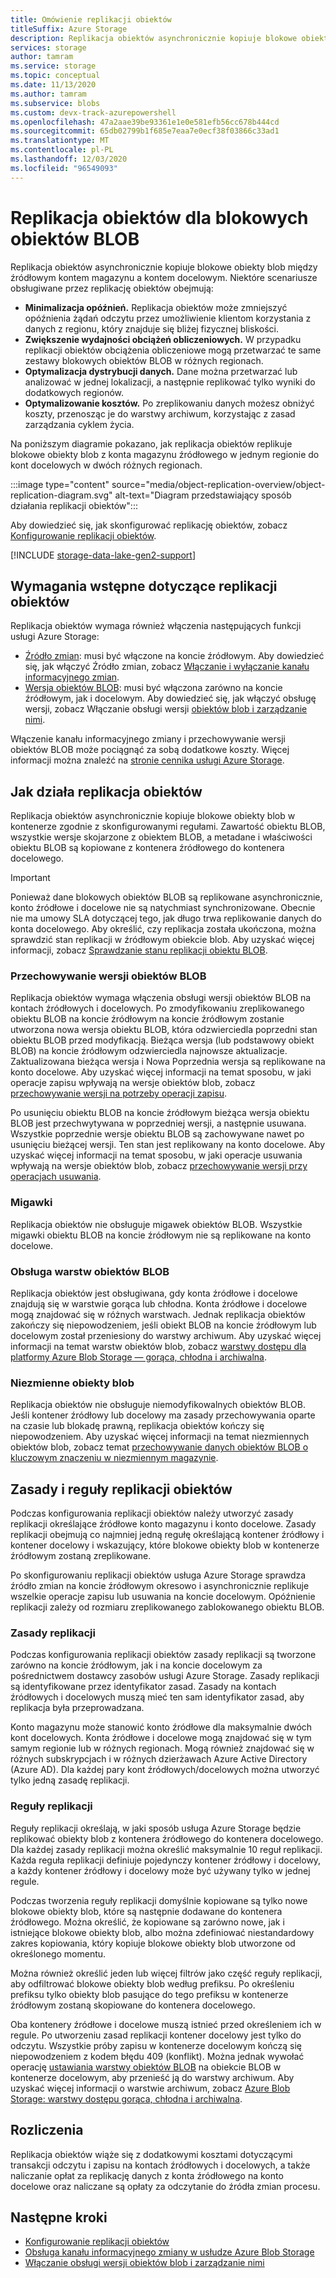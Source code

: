 ```yaml
---
title: Omówienie replikacji obiektów
titleSuffix: Azure Storage
description: Replikacja obiektów asynchronicznie kopiuje blokowe obiekty blob między źródłowym kontem magazynu a kontem docelowym. Użyj replikacji obiektów, aby zminimalizować opóźnienia w żądaniach odczytu, zwiększyć wydajność obciążeń obliczeniowych, zoptymalizować dystrybucję danych i zminimalizować koszty.
services: storage
author: tamram
ms.service: storage
ms.topic: conceptual
ms.date: 11/13/2020
ms.author: tamram
ms.subservice: blobs
ms.custom: devx-track-azurepowershell
ms.openlocfilehash: 47a2aae39be93361e1e0e581efb56cc678b444cd
ms.sourcegitcommit: 65db02799b1f685e7eaa7e0ecf38f03866c33ad1
ms.translationtype: MT
ms.contentlocale: pl-PL
ms.lasthandoff: 12/03/2020
ms.locfileid: "96549093"
---
```

# <a name="object-replication-for-block-blobs"></a>Replikacja obiektów dla blokowych obiektów BLOB

Replikacja obiektów asynchronicznie kopiuje blokowe obiekty blob między źródłowym kontem magazynu a kontem docelowym. Niektóre scenariusze obsługiwane przez replikację obiektów obejmują:

- **Minimalizacja opóźnień.** Replikacja obiektów może zmniejszyć opóźnienia żądań odczytu przez umożliwienie klientom korzystania z danych z regionu, który znajduje się bliżej fizycznej bliskości.
- **Zwiększenie wydajności obciążeń obliczeniowych.** W przypadku replikacji obiektów obciążenia obliczeniowe mogą przetwarzać te same zestawy blokowych obiektów BLOB w różnych regionach.
- **Optymalizacja dystrybucji danych.** Dane można przetwarzać lub analizować w jednej lokalizacji, a następnie replikować tylko wyniki do dodatkowych regionów.
- **Optymalizowanie kosztów.** Po zreplikowaniu danych możesz obniżyć koszty, przenosząc je do warstwy archiwum, korzystając z zasad zarządzania cyklem życia.

Na poniższym diagramie pokazano, jak replikacja obiektów replikuje blokowe obiekty blob z konta magazynu źródłowego w jednym regionie do kont docelowych w dwóch różnych regionach.

:::image type="content" source="media/object-replication-overview/object-replication-diagram.svg" alt-text="Diagram przedstawiający sposób działania replikacji obiektów":::

Aby dowiedzieć się, jak skonfigurować replikację obiektów, zobacz [Konfigurowanie replikacji obiektów](object-replication-configure.md).

[!INCLUDE [storage-data-lake-gen2-support](../../../includes/storage-data-lake-gen2-support.md)]

## <a name="prerequisites-for-object-replication"></a>Wymagania wstępne dotyczące replikacji obiektów

Replikacja obiektów wymaga również włączenia następujących funkcji usługi Azure Storage:

- [Źródło zmian](storage-blob-change-feed.md): musi być włączone na koncie źródłowym. Aby dowiedzieć się, jak włączyć Źródło zmian, zobacz [Włączanie i wyłączanie kanału informacyjnego zmian](storage-blob-change-feed.md#enable-and-disable-the-change-feed).
- [Wersja obiektów BLOB](versioning-overview.md): musi być włączona zarówno na koncie źródłowym, jak i docelowym. Aby dowiedzieć się, jak włączyć obsługę wersji, zobacz Włączanie obsługi wersji [obiektów blob i zarządzanie nimi](versioning-enable.md).

Włączenie kanału informacyjnego zmiany i przechowywanie wersji obiektów BLOB może pociągnąć za sobą dodatkowe koszty. Więcej informacji można znaleźć na [stronie cennika usługi Azure Storage](https://azure.microsoft.com/pricing/details/storage/).

## <a name="how-object-replication-works"></a>Jak działa replikacja obiektów

Replikacja obiektów asynchronicznie kopiuje blokowe obiekty blob w kontenerze zgodnie z skonfigurowanymi regułami. Zawartość obiektu BLOB, wszystkie wersje skojarzone z obiektem BLOB, a metadane i właściwości obiektu BLOB są kopiowane z kontenera źródłowego do kontenera docelowego.

> [!IMPORTANT]
> Ponieważ dane blokowych obiektów BLOB są replikowane asynchronicznie, konto źródłowe i docelowe nie są natychmiast synchronizowane. Obecnie nie ma umowy SLA dotyczącej tego, jak długo trwa replikowanie danych do konta docelowego. Aby określić, czy replikacja została ukończona, można sprawdzić stan replikacji w źródłowym obiekcie blob. Aby uzyskać więcej informacji, zobacz [Sprawdzanie stanu replikacji obiektu BLOB](object-replication-configure.md#check-the-replication-status-of-a-blob).

### <a name="blob-versioning"></a>Przechowywanie wersji obiektów BLOB

Replikacja obiektów wymaga włączenia obsługi wersji obiektów BLOB na kontach źródłowych i docelowych. Po zmodyfikowaniu zreplikowanego obiektu BLOB na koncie źródłowym na koncie źródłowym zostanie utworzona nowa wersja obiektu BLOB, która odzwierciedla poprzedni stan obiektu BLOB przed modyfikacją. Bieżąca wersja (lub podstawowy obiekt BLOB) na koncie źródłowym odzwierciedla najnowsze aktualizacje. Zaktualizowana bieżąca wersja i Nowa Poprzednia wersja są replikowane na konto docelowe. Aby uzyskać więcej informacji na temat sposobu, w jaki operacje zapisu wpływają na wersje obiektów blob, zobacz [przechowywanie wersji na potrzeby operacji zapisu](versioning-overview.md#versioning-on-write-operations).

Po usunięciu obiektu BLOB na koncie źródłowym bieżąca wersja obiektu BLOB jest przechwytywana w poprzedniej wersji, a następnie usuwana. Wszystkie poprzednie wersje obiektu BLOB są zachowywane nawet po usunięciu bieżącej wersji. Ten stan jest replikowany na konto docelowe. Aby uzyskać więcej informacji na temat sposobu, w jaki operacje usuwania wpływają na wersje obiektów blob, zobacz [przechowywanie wersji przy operacjach usuwania](versioning-overview.md#versioning-on-delete-operations).

### <a name="snapshots"></a>Migawki

Replikacja obiektów nie obsługuje migawek obiektów BLOB. Wszystkie migawki obiektu BLOB na koncie źródłowym nie są replikowane na konto docelowe.

### <a name="blob-tiering"></a>Obsługa warstw obiektów BLOB

Replikacja obiektów jest obsługiwana, gdy konta źródłowe i docelowe znajdują się w warstwie gorąca lub chłodna. Konta źródłowe i docelowe mogą znajdować się w różnych warstwach. Jednak replikacja obiektów zakończy się niepowodzeniem, jeśli obiekt BLOB na koncie źródłowym lub docelowym został przeniesiony do warstwy archiwum. Aby uzyskać więcej informacji na temat warstw obiektów blob, zobacz [warstwy dostępu dla platformy Azure Blob Storage — gorąca, chłodna i archiwalna](storage-blob-storage-tiers.md).

### <a name="immutable-blobs"></a>Niezmienne obiekty blob

Replikacja obiektów nie obsługuje niemodyfikowalnych obiektów BLOB. Jeśli kontener źródłowy lub docelowy ma zasady przechowywania oparte na czasie lub blokadę prawną, replikacja obiektów kończy się niepowodzeniem. Aby uzyskać więcej informacji na temat niezmiennych obiektów blob, zobacz temat [przechowywanie danych obiektów BLOB o kluczowym znaczeniu w niezmiennym magazynie](storage-blob-immutable-storage.md).

## <a name="object-replication-policies-and-rules"></a>Zasady i reguły replikacji obiektów

Podczas konfigurowania replikacji obiektów należy utworzyć zasady replikacji określające źródłowe konto magazynu i konto docelowe. Zasady replikacji obejmują co najmniej jedną regułę określającą kontener źródłowy i kontener docelowy i wskazujący, które blokowe obiekty blob w kontenerze źródłowym zostaną zreplikowane.

Po skonfigurowaniu replikacji obiektów usługa Azure Storage sprawdza źródło zmian na koncie źródłowym okresowo i asynchronicznie replikuje wszelkie operacje zapisu lub usuwania na koncie docelowym. Opóźnienie replikacji zależy od rozmiaru zreplikowanego zablokowanego obiektu BLOB.

### <a name="replication-policies"></a>Zasady replikacji

Podczas konfigurowania replikacji obiektów zasady replikacji są tworzone zarówno na koncie źródłowym, jak i na koncie docelowym za pośrednictwem dostawcy zasobów usługi Azure Storage. Zasady replikacji są identyfikowane przez identyfikator zasad. Zasady na kontach źródłowych i docelowych muszą mieć ten sam identyfikator zasad, aby replikacja była przeprowadzana.

Konto magazynu może stanowić konto źródłowe dla maksymalnie dwóch kont docelowych. Konta źródłowe i docelowe mogą znajdować się w tym samym regionie lub w różnych regionach. Mogą również znajdować się w różnych subskrypcjach i w różnych dzierżawach Azure Active Directory (Azure AD). Dla każdej pary kont źródłowych/docelowych można utworzyć tylko jedną zasadę replikacji.

### <a name="replication-rules"></a>Reguły replikacji

Reguły replikacji określają, w jaki sposób usługa Azure Storage będzie replikować obiekty blob z kontenera źródłowego do kontenera docelowego. Dla każdej zasady replikacji można określić maksymalnie 10 reguł replikacji. Każda reguła replikacji definiuje pojedynczy kontener źródłowy i docelowy, a każdy kontener źródłowy i docelowy może być używany tylko w jednej regule.

Podczas tworzenia reguły replikacji domyślnie kopiowane są tylko nowe blokowe obiekty blob, które są następnie dodawane do kontenera źródłowego. Można określić, że kopiowane są zarówno nowe, jak i istniejące blokowe obiekty blob, albo można zdefiniować niestandardowy zakres kopiowania, który kopiuje blokowe obiekty blob utworzone od określonego momentu.

Można również określić jeden lub więcej filtrów jako część reguły replikacji, aby odfiltrować blokowe obiekty blob według prefiksu. Po określeniu prefiksu tylko obiekty blob pasujące do tego prefiksu w kontenerze źródłowym zostaną skopiowane do kontenera docelowego.

Oba kontenery źródłowe i docelowe muszą istnieć przed określeniem ich w regule. Po utworzeniu zasad replikacji kontener docelowy jest tylko do odczytu. Wszystkie próby zapisu w kontenerze docelowym kończą się niepowodzeniem z kodem błędu 409 (konflikt). Można jednak wywołać operację [ustawiania warstwy obiektów BLOB](/rest/api/storageservices/set-blob-tier) na obiekcie BLOB w kontenerze docelowym, aby przenieść ją do warstwy archiwum. Aby uzyskać więcej informacji o warstwie archiwum, zobacz [Azure Blob Storage: warstwy dostępu gorąca, chłodna i archiwalna](storage-blob-storage-tiers.md#archive-access-tier).

## <a name="billing"></a>Rozliczenia

Replikacja obiektów wiąże się z dodatkowymi kosztami dotyczącymi transakcji odczytu i zapisu na kontach źródłowych i docelowych, a także naliczanie opłat za replikację danych z konta źródłowego na konto docelowe oraz naliczane są opłaty za odczytanie do źródła zmian procesu.

## <a name="next-steps"></a>Następne kroki

- [Konfigurowanie replikacji obiektów](object-replication-configure.md)
- [Obsługa kanału informacyjnego zmiany w usłudze Azure Blob Storage](storage-blob-change-feed.md)
- [Włączanie obsługi wersji obiektów blob i zarządzanie nimi](versioning-enable.md)
